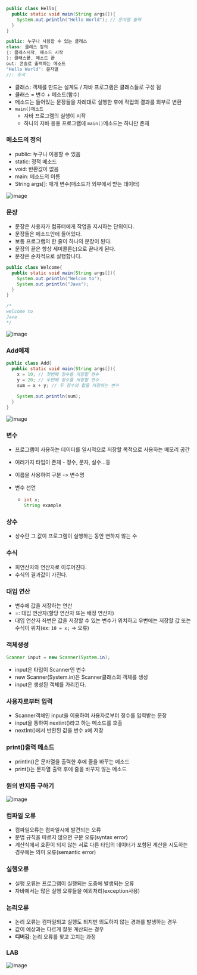 ```java
public class Hello{
  public static void main(String args[]){
    System.out.println("Hello World"); // 문자열 출력
  }
}

public: 누구나 사용할 수 있는 클래스
class: 클래스 정의
{: 클래스시작, 메소드 시작
}: 클래스끝, 메소드 끝
out: 콘솔로 출력하는 메소드
"Hello World": 문자열
//: 주석
```

- 클래스: 객체를 만드는 설계도 / 자바 프로그램은 클래스들로 구성 됨
- 클래스 = 변수 + 메소드(함수)
- 메소드는 들어있는 문장들을 차례대로 실행한 후에 작업의 결과를 외부로 변환
- `main()메소드`
  - 자바 프로그램의 실행이 시작
  - 하나의 자바 응용 프로그램에 `main()`메소드는 하나만 존재

### 메소드의 정의

- public: 누구나 이용할 수 있음
- static: 정적 메소드
- void: 반환값이 없음
- main: 메소드의 이름
- String args[]: 매개 변수(매소드가 외부에서 받는 데이터)

![image](https://user-images.githubusercontent.com/53684676/93708850-8d158f80-fb74-11ea-88de-992d67c87c60.png)

### 문장

- 문장은 사용자가 컴퓨터에게 작업을 지시하는 단위이다.
- 문장들은 메소드안에 들어있다.
- 보통 프로그램의 한 줄이 하나의 문장이 된다.
- 문장의 끝은 항상 세미콜론(;)으로 끝나게 된다.
- 문장은 순차적으로 실행합니다.

```java
public class Welcome{
  public static void main(String args[]){
    System.out.println("Welcom to");
    System.out.println("Java");
  }
}

/*
welcome to
Java
*/
```

![image](https://user-images.githubusercontent.com/53684676/93708862-9d2d6f00-fb74-11ea-946e-9f41c1d0b1a0.png)

### Add예제

```java
public class Add{
  public static void main(String args[]){
    x = 10; // 첫번째 정수를 저장할 변수
    y = 20; // 두번째 정수를 저장할 변수
    sum = x + y; // 두 정수의 합을 저장하는 변수
    
    System.out.println(sum);
  }
}
```

![image](https://user-images.githubusercontent.com/53684676/93709373-c2bc7780-fb78-11ea-8b9f-d28b5b3c61e0.png)

### 변수

- 프로그램이 사용하는 데이터를 일시적으로 저장할 목적으로 사용하는 메모리 공간

- 여러가지 타입이 존재 - 정수, 문자, 실수...등

- 이름을 사용하여 구분 -> 변수명

- 변수 선언

  - ```java
    int x;
    String example
    
    ```

### 상수

- 상수란 그 값이 프로그램이 실행하는 동안 변하지 않는 수

### 수식

- 피연산자와 연산자로 이루어진다.
- 수식의 결과값이 가진다.

### 대입 연산

- 변수에 값을 저장하는 연산
- =: 대입 연산자(할당 연산자 또는 배정 연산자)
- 대입 연산자 좌변은 값을 저장할 수 있는 변수가 위치하고 우변에는 저장할 값 또는 수식이 위치(ex: `10 = x;` -> 오류)

### 객체생성

```java
Scanner input = new Scanner(System.in);
```

- input은 타입이 Scanner인 변수
- new Scanner(System.in)은 Scanner클래스의 객체를 생성
- input은 생성된 객체를 가리킨다.

### 사용자로부터 입력

- Scanner객체인 input을 이용하여 사용자로부터 정수를 입력받는 문장
- input을 통하여 nextint()라고 하는 메소드를 호출
- nextInt()에서 반환된 값을 변수 x에 저장

### print()출력 메소드

- println()은 문자열을 출력한 후에 줄을 바꾸는 메소드
- print()는 문자열 출력 후에 줄을 바꾸지 않는 메소드

### 원의 반지름 구하기

![image](https://user-images.githubusercontent.com/53684676/93709367-bb956980-fb78-11ea-850c-1ed15231df5e.png)

### 컴파일 오류

- 컴파일오류는 컴파일시에 발견되는 오류
- 문법 규칙을 따르지 않으면 구문 오류(syntax error)
- 계산식에서 호환이 되지 않는 서로 다른 타입의 데이터가 포함된 계산을 시도하는 경우에는 의미 오류(semantic error)

### 실행오류

- 실행 오류는 프로그램이 실행되는 도중에 발생되는 오류
- 자바에서는 많은 실행 오류들을 예외처리(exception사용)

### 논리오류

- 논리 오류는 컴파일되고 실행도 되지만 의도하지 않는 경과를 발생하는 경우
- 값이 예상과는 다르게 잘못 계산되는 경우
- **디버깅**: 논리 오류를 찾고 고치는 과정

### LAB

![image](https://user-images.githubusercontent.com/53684676/93710310-99074e80-fb80-11ea-86f8-b3e7cd389400.png)
